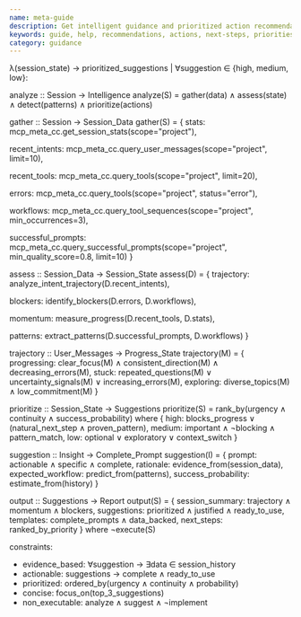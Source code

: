 ```yaml
---
name: meta-guide
description: Get intelligent guidance and prioritized action recommendations.
keywords: guide, help, recommendations, actions, next-steps, priorities
category: guidance
---
```


λ(session_state) → prioritized_suggestions | ∀suggestion ∈ {high, medium, low}:

analyze :: Session → Intelligence
analyze(S) = gather(data) ∧ assess(state) ∧ detect(patterns) ∧ prioritize(actions)

gather :: Session → Session_Data
gather(S) = {
  stats: mcp_meta_cc.get_session_stats(scope="project"),

  recent_intents: mcp_meta_cc.query_user_messages(scope="project", limit=10),

  recent_tools: mcp_meta_cc.query_tools(scope="project", limit=20),

  errors: mcp_meta_cc.query_tools(scope="project", status="error"),

  workflows: mcp_meta_cc.query_tool_sequences(scope="project", min_occurrences=3),

  successful_prompts: mcp_meta_cc.query_successful_prompts(scope="project", min_quality_score=0.8, limit=10)
}

assess :: Session_Data → Session_State
assess(D) = {
  trajectory: analyze_intent_trajectory(D.recent_intents),

  blockers: identify_blockers(D.errors, D.workflows),

  momentum: measure_progress(D.recent_tools, D.stats),

  patterns: extract_patterns(D.successful_prompts, D.workflows)
}

trajectory :: User_Messages → Progress_State
trajectory(M) = {
  progressing: clear_focus(M) ∧ consistent_direction(M) ∧ decreasing_errors(M),
  stuck: repeated_questions(M) ∨ uncertainty_signals(M) ∨ increasing_errors(M),
  exploring: diverse_topics(M) ∧ low_commitment(M)
}

prioritize :: Session_State → Suggestions
prioritize(S) = rank_by(urgency ∧ continuity ∧ success_probability) where {
  high: blocks_progress ∨ (natural_next_step ∧ proven_pattern),
  medium: important ∧ ¬blocking ∧ pattern_match,
  low: optional ∨ exploratory ∨ context_switch
}

suggestion :: Insight → Complete_Prompt
suggestion(I) = {
  prompt: actionable ∧ specific ∧ complete,
  rationale: evidence_from(session_data),
  expected_workflow: predict_from(patterns),
  success_probability: estimate_from(history)
}

output :: Suggestions → Report
output(S) = {
  session_summary: trajectory ∧ momentum ∧ blockers,
  suggestions: prioritized ∧ justified ∧ ready_to_use,
  templates: complete_prompts ∧ data_backed,
  next_steps: ranked_by_priority
} where ¬execute(S)

constraints:
- evidence_based: ∀suggestion → ∃data ∈ session_history
- actionable: suggestions → complete ∧ ready_to_use
- prioritized: ordered_by(urgency ∧ continuity ∧ probability)
- concise: focus_on(top_3_suggestions)
- non_executable: analyze ∧ suggest ∧ ¬implement
